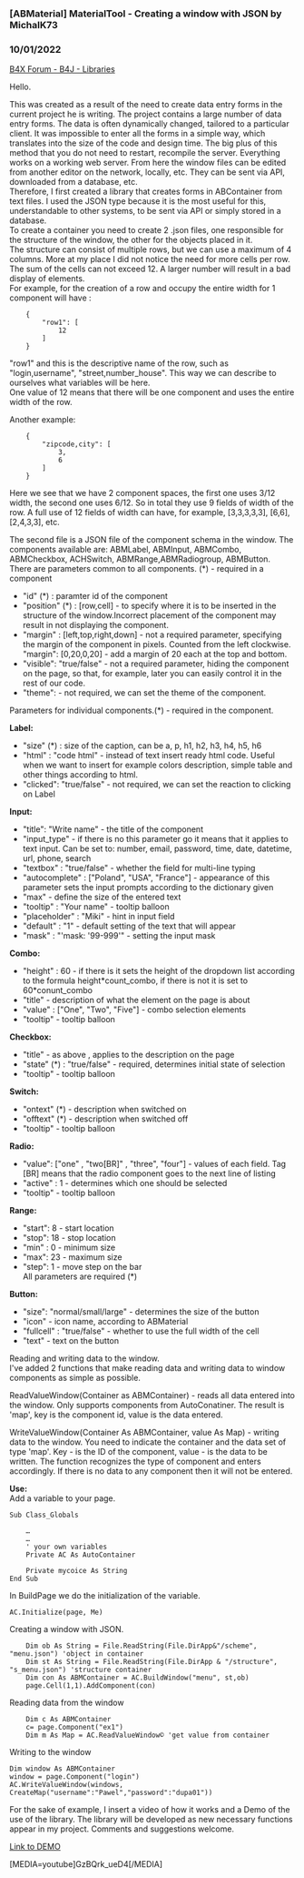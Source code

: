 ### [ABMaterial] MaterialTool - Creating a window with JSON by MichalK73
### 10/01/2022
[B4X Forum - B4J - Libraries](https://www.b4x.com/android/forum/threads/143262/)

Hello.  
  
This was created as a result of the need to create data entry forms in the current project he is writing. The project contains a large number of data entry forms. The data is often dynamically changed, tailored to a particular client. It was impossible to enter all the forms in a simple way, which translates into the size of the code and design time. The big plus of this method that you do not need to restart, recompile the server. Everything works on a working web server. From here the window files can be edited from another editor on the network, locally, etc. They can be sent via API, downloaded from a database, etc.  
Therefore, I first created a library that creates forms in ABContainer from text files. I used the JSON type because it is the most useful for this, understandable to other systems, to be sent via API or simply stored in a database.  
To create a container you need to create 2 .json files, one responsible for the structure of the window, the other for the objects placed in it.  
The structure can consist of multiple rows, but we can use a maximum of 4 columns. More at my place I did not notice the need for more cells per row. The sum of the cells can not exceed 12. A larger number will result in a bad display of elements.  
For example, for the creation of a row and occupy the entire width for 1 component will have :  

```B4X
    {  
        "row1": [  
            12  
        ]  
    }
```

  
  
"row1" and this is the descriptive name of the row, such as "login,username", "street,number\_house". This way we can describe to ourselves what variables will be here.  
One value of 12 means that there will be one component and uses the entire width of the row.  
  
Another example:  

```B4X
    {  
        "zipcode,city": [  
            3,  
            6  
        ]  
    }
```

  
  
Here we see that we have 2 component spaces, the first one uses 3/12 width, the second one uses 6/12. So in total they use 9 fields of width of the row. A full use of 12 fields of width can have, for example, [3,3,3,3,3], [6,6], [2,4,3,3], etc.  
  
The second file is a JSON file of the component schema in the window. The components available are: ABMLabel, ABMInput, ABMCombo, ABMCheckbox, ACHSwitch, ABMRange,ABMRadiogroup, ABMButton.  
There are parameters common to all components. (\*) - required in a component  
- "id" (\*) : paramter id of the component  
- "position" (\*) : [row,cell] - to specify where it is to be inserted in the structure of the window.Incorrect placement of the component may result in not displaying the component.  
- "margin" : [left,top,right,down] - not a required parameter, specifying the margin of the component in pixels. Counted from the left clockwise. "margin": [0,20,0,20] - add a margin of 20 each at the top and bottom.  
- "visible": "true/false" - not a required parameter, hiding the component on the page, so that, for example, later you can easily control it in the rest of our code.  
- "theme": - not required, we can set the theme of the component.  
  
Parameters for individual components.(\*) - required in the component.  
  
**Label:**  
- "size" (\*) : size of the caption, can be a, p, h1, h2, h3, h4, h5, h6  
- "html" : "code html" - instead of text insert ready html code. Useful when we want to insert for example colors description, simple table and other things according to html.  
- "clicked": "true/false" - not required, we can set the reaction to clicking on Label  
  
**Input:**  
- "title": "Write name" - the title of the component  
- "input\_type" - if there is no this parameter go it means that it applies to text input. Can be set to: number, email, password, time, date, datetime, url, phone, search  
- "textbox" : "true/false" - whether the field for multi-line typing  
- "autocomplete" : ["Poland", "USA", "France"] - appearance of this parameter sets the input prompts according to the dictionary given  
- "max" - define the size of the entered text  
- "tooltip" : "Your name" - tooltip balloon  
- "placeholder" : "Miki" - hint in input field  
- "default" : "1" - default setting of the text that will appear  
- "mask" : "'mask: '99-999'" - setting the input mask  
  
**Combo:**  
- "height" : 60 - if there is it sets the height of the dropdown list according to the formula height\*count\_combo, if there is not it is set to 60\*conunt\_combo  
- "title" - description of what the element on the page is about  
- "value" : ["One", "Two", "Five"] - combo selection elements  
- "tooltip" - tooltip balloon  
  
**Checkbox:**  
- "title" - as above , applies to the description on the page  
- "state" (\*) : "true/false" - required, determines initial state of selection  
- "tooltip" - tooltip balloon  
  
**Switch:**  
- "ontext" (\*) - description when switched on  
- "offtext" (\*) - description when switched off  
- "tooltip" - tooltip balloon  
  
**Radio:**  
- "value": ["one" , "two[BR]" , "three", "four"] - values of each field. Tag [BR] means that the radio component goes to the next line of listing  
- "active" : 1 - determines which one should be selected  
- "tooltip" - tooltip balloon  
  
**Range:**  
 - "start": 8 - start location  
- "stop": 18 - stop location  
- "min" : 0 - minimum size  
- "max": 23 - maximum size  
- "step": 1 - move step on the bar  
All parameters are required (\*)  
  
  
**Button:**  
  
- "size": "normal/small/large" - determines the size of the button  
- "icon" - icon name, according to ABMaterial  
- "fullcell" : "true/false" - whether to use the full width of the cell  
- "text" - text on the button  
  
Reading and writing data to the window.  
I've added 2 functions that make reading data and writing data to window components as simple as possible.  
  
ReadValueWindow(Container as ABMContainer) - reads all data entered into the window. Only supports components from AutoConatiner. The result is 'map', key is the component id, value is the data entered.  
  
WriteValueWindow(Container As ABMContainer, value As Map) - writing data to the window. You need to indicate the container and the data set of type 'map'. Key - is the ID of the component, value - is the data to be written. The function recognizes the type of component and enters accordingly. If there is no data to any component then it will not be entered.  
  
**Use:**  
Add a variable to your page.  

```B4X
Sub Class_Globals  
      
    …  
    …  
    ' your own variables     
    Private AC As AutoContainer  
  
    Private mycoice As String  
End Sub
```

  
  
In BuildPage we do the initialization of the variable.  

```B4X
AC.Initialize(page, Me)
```

  
  
Creating a window with JSON.  

```B4X
    Dim ob As String = File.ReadString(File.DirApp&"/scheme", "menu.json") 'object in container  
    Dim st As String = File.ReadString(File.DirApp & "/structure", "s_menu.json") 'structure container  
    Dim con As ABMContainer = AC.BuildWindow("menu", st,ob)  
    page.Cell(1,1).AddComponent(con)
```

  
  
Reading data from the window  

```B4X
    Dim c As ABMContainer  
    c= page.Component("ex1")  
    Dim m As Map = AC.ReadValueWindow© 'get value from container
```

  
  
Writing to the window  

```B4X
Dim window As ABMContainer  
window = page.Component("login")  
AC.WriteValueWindow(windows, CreateMap("username":"Pawel","password":"dupa01"))
```

  
  
  
For the sake of example, I insert a video of how it works and a Demo of the use of the library. The library will be developed as new necessary functions appear in my project. Comments and suggestions welcome.  
  
[Link to DEMO](https://drive.proton.me/urls/ND3KRD2A2G#HztyLB2K4rTW)  
  
[MEDIA=youtube]GzBQrk\_ueD4[/MEDIA]